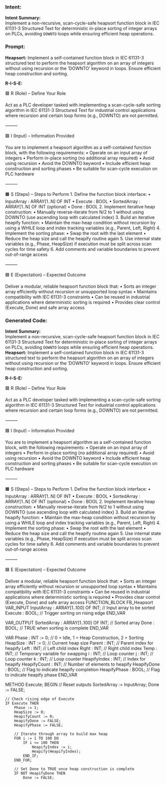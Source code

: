 ### Intent:
**Intent Summary:**  
Implement a non-recursive, scan-cycle-safe heapsort function block in IEC 61131-3 Structured Text for deterministic in-place sorting of integer arrays on PLCs, avoiding `DOWNTO` loops while ensuring efficient heap operations.

### Prompt:
**Heapsort:**
Implement a self-contained function block in IEC 61131-3 structured text to perform the heapsort algorithm on an array of integers without using recursion or the ‘DOWNTO’ keyword in loops. Ensure efficient heap construction and sorting.

**R-I-S-E:**

🟥 R (Role) – Define Your Role

Act as a PLC developer tasked with implementing a scan-cycle-safe sorting algorithm in IEC 61131-3 Structured Text for industrial control applications where recursion and certain loop forms (e.g., DOWNTO) are not permitted.

⸻

🟩 I (Input) – Information Provided

You are to implement a heapsort algorithm as a self-contained function block, with the following requirements:
	•	Operate on an input array of integers
	•	Perform in-place sorting (no additional array required)
	•	Avoid using recursion
	•	Avoid the DOWNTO keyword
	•	Include efficient heap construction and sorting phases
	•	Be suitable for scan-cycle execution on PLC hardware

⸻

🟧 S (Steps) – Steps to Perform
	1.	Define the function block interface:
	•	InputArray : ARRAY[1..N] OF INT
	•	Execute : BOOL
	•	SortedArray : ARRAY[1..N] OF INT (optional)
	•	Done : BOOL
	2.	Implement iterative heap construction:
	•	Manually reverse-iterate from N/2 to 1 without using DOWNTO (use ascending loop with calculated index)
	3.	Build an iterative heapify function:
	•	Maintain the max-heap condition without recursion by using a WHILE loop and index tracking variables (e.g., Parent, Left, Right)
	4.	Implement the sorting phase:
	•	Swap the root with the last element
	•	Reduce the heap size and call the heapify routine again
	5.	Use internal state variables (e.g., Phase, HeapSize) if execution must be split across scan cycles for time safety
	6.	Add comments and variable boundaries to prevent out-of-range access

⸻

🟦 E (Expectation) – Expected Outcome

Deliver a modular, reliable heapsort function block that:
	•	Sorts an integer array efficiently without recursion or unsupported loop syntax
	•	Maintains compatibility with IEC 61131-3 constraints
	•	Can be reused in industrial applications where deterministic sorting is required
	•	Provides clear control (Execute, Done) and safe array access

### Generated Code:
**Intent Summary:**  
Implement a non-recursive, scan-cycle-safe heapsort function block in IEC 61131-3 Structured Text for deterministic in-place sorting of integer arrays on PLCs, avoiding `DOWNTO` loops while ensuring efficient heap operations.
**Heapsort:**
Implement a self-contained function block in IEC 61131-3 structured text to perform the heapsort algorithm on an array of integers without using recursion or the ‘DOWNTO’ keyword in loops. Ensure efficient heap construction and sorting.

**R-I-S-E:**

🟥 R (Role) – Define Your Role

Act as a PLC developer tasked with implementing a scan-cycle-safe sorting algorithm in IEC 61131-3 Structured Text for industrial control applications where recursion and certain loop forms (e.g., DOWNTO) are not permitted.

⸻

🟩 I (Input) – Information Provided

You are to implement a heapsort algorithm as a self-contained function block, with the following requirements:
	•	Operate on an input array of integers
	•	Perform in-place sorting (no additional array required)
	•	Avoid using recursion
	•	Avoid the DOWNTO keyword
	•	Include efficient heap construction and sorting phases
	•	Be suitable for scan-cycle execution on PLC hardware

⸻

🟧 S (Steps) – Steps to Perform
	1.	Define the function block interface:
	•	InputArray : ARRAY[1..N] OF INT
	•	Execute : BOOL
	•	SortedArray : ARRAY[1..N] OF INT (optional)
	•	Done : BOOL
	2.	Implement iterative heap construction:
	•	Manually reverse-iterate from N/2 to 1 without using DOWNTO (use ascending loop with calculated index)
	3.	Build an iterative heapify function:
	•	Maintain the max-heap condition without recursion by using a WHILE loop and index tracking variables (e.g., Parent, Left, Right)
	4.	Implement the sorting phase:
	•	Swap the root with the last element
	•	Reduce the heap size and call the heapify routine again
	5.	Use internal state variables (e.g., Phase, HeapSize) if execution must be split across scan cycles for time safety
	6.	Add comments and variable boundaries to prevent out-of-range access

⸻

🟦 E (Expectation) – Expected Outcome

Deliver a modular, reliable heapsort function block that:
	•	Sorts an integer array efficiently without recursion or unsupported loop syntax
	•	Maintains compatibility with IEC 61131-3 constraints
	•	Can be reused in industrial applications where deterministic sorting is required
	•	Provides clear control (Execute, Done) and safe array access
FUNCTION_BLOCK FB_Heapsort
VAR_INPUT
    InputArray : ARRAY[1..100] OF INT; // Input array to be sorted
    Execute : BOOL;                    // Trigger sorting on rising edge
END_VAR

VAR_OUTPUT
    SortedArray : ARRAY[1..100] OF INT; // Sorted array
    Done : BOOL;                       // TRUE when sorting is complete
END_VAR

VAR
    Phase : INT := 0;                  // 0 = Idle, 1 = Heap Construction, 2 = Sorting
    HeapSize : INT := 0;               // Current heap size
    Parent : INT;                      // Parent index for heapify
    Left : INT;                        // Left child index
    Right : INT;                       // Right child index
    Temp : INT;                        // Temporary variable for swapping
    i : INT;                           // Loop counter
    j : INT;                           // Loop counter
    k : INT;                           // Loop counter
    HeapifyIndex : INT;                // Index for heapify
    HeapifyCount : INT;                // Number of elements to heapify
    HeapifyDone : BOOL;                // Flag to indicate heapify completion
    HeapifyPhase : BOOL;               // Flag to indicate heapify phase
END_VAR

METHOD Execute;
BEGIN
    // Reset outputs
    SortedArray := InputArray;
    Done := FALSE;

    // Check rising edge of Execute
    IF Execute THEN
        Phase := 1;
        HeapSize := 0;
        HeapifyCount := 0;
        HeapifyDone := FALSE;
        HeapifyPhase := FALSE;

        // Iterate through array to build max heap
        FOR i := 1 TO 100 DO
            IF i <= 100 THEN
                HeapifyIndex := i;
                Heapify(HeapifyIndex);
            END_IF;
        END_FOR;

        // Set Done to TRUE once heap construction is complete
        IF NOT HeapifyDone THEN
            Done := FALSE;
